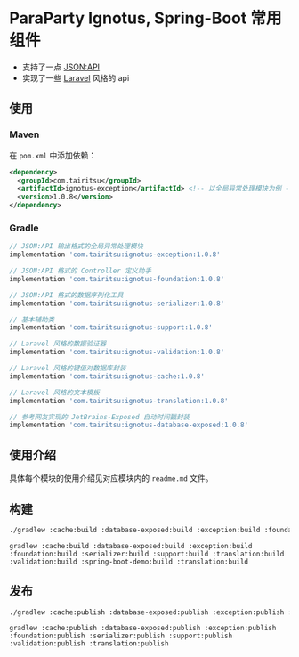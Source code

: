 # ParaParty Ignotus, Spring-Boot 常用组件

- 支持了一点 [JSON:API](https://jsonapi.org/)
- 实现了一些 [Laravel](https://laravel.com/) 风格的 api

## 使用

### Maven
在 `pom.xml` 中添加依赖：
```xml
<dependency>
  <groupId>com.tairitsu</groupId>
  <artifactId>ignotus-exception</artifactId> <!-- 以全局异常处理模块为例 -->
  <version>1.0.8</version>
</dependency>
```

### Gradle
```groovy
// JSON:API 输出格式的全局异常处理模块
implementation 'com.tairitsu:ignotus-exception:1.0.8'

// JSON:API 格式的 Controller 定义助手
implementation 'com.tairitsu:ignotus-foundation:1.0.8'

// JSON:API 格式的数据序列化工具
implementation 'com.tairitsu:ignotus-serializer:1.0.8'

// 基本辅助类
implementation 'com.tairitsu:ignotus-support:1.0.8'

// Laravel 风格的数据验证器
implementation 'com.tairitsu:ignotus-validation:1.0.8'

// Laravel 风格的键值对数据库封装
implementation 'com.tairitsu:ignotus-cache:1.0.8'

// Laravel 风格的文本模板
implementation 'com.tairitsu:ignotus-translation:1.0.8'

// 参考网友实现的 JetBrains-Exposed 自动时间戳封装
implementation 'com.tairitsu:ignotus-database-exposed:1.0.8'
```

## 使用介绍

具体每个模块的使用介绍见对应模块内的 `readme.md` 文件。

## 构建
```bash
./gradlew :cache:build :database-exposed:build :exception:build :foundation:build :serializer:build :support:build :translation:build :validation:build :spring-boot-demo:build :translation:build
```

```
gradlew :cache:build :database-exposed:build :exception:build :foundation:build :serializer:build :support:build :translation:build :validation:build :spring-boot-demo:build :translation:build
```

## 发布
```bash
./gradlew :cache:publish :database-exposed:publish :exception:publish :foundation:publish :serializer:publish :support:publish :validation:publish :translation:publish
```

```
gradlew :cache:publish :database-exposed:publish :exception:publish :foundation:publish :serializer:publish :support:publish :validation:publish :translation:publish
```
